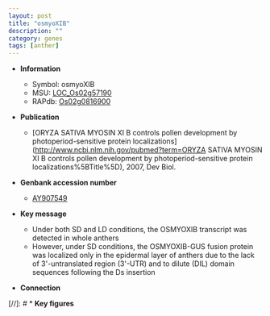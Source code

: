 ```yaml
---
layout: post
title: "osmyoXIB"
description: ""
category: genes
tags: [anther]
---
```


* **Information**  
    + Symbol: osmyoXIB  
    + MSU: [LOC_Os02g57190](http://rice.uga.edu/cgi-bin/ORF_infopage.cgi?orf=LOC_Os02g57190)  
    + RAPdb: [Os02g0816900](http://rapdb.dna.affrc.go.jp/viewer/gbrowse_details/irgsp1?name=Os02g0816900)  

* **Publication**  
    + [ORYZA SATIVA MYOSIN XI B controls pollen development by photoperiod-sensitive protein localizations](http://www.ncbi.nlm.nih.gov/pubmed?term=ORYZA SATIVA MYOSIN XI B controls pollen development by photoperiod-sensitive protein localizations%5BTitle%5D), 2007, Dev Biol.

* **Genbank accession number**  
    + [AY907549](http://www.ncbi.nlm.nih.gov/nuccore/AY907549)

* **Key message**  
    + Under both SD and LD conditions, the OSMYOXIB transcript was detected in whole anthers
    + However, under SD conditions, the OSMYOXIB-GUS fusion protein was localized only in the epidermal layer of anthers due to the lack of 3'-untranslated region (3'-UTR) and to dilute (DIL) domain sequences following the Ds insertion

* **Connection**  

[//]: # * **Key figures**  


